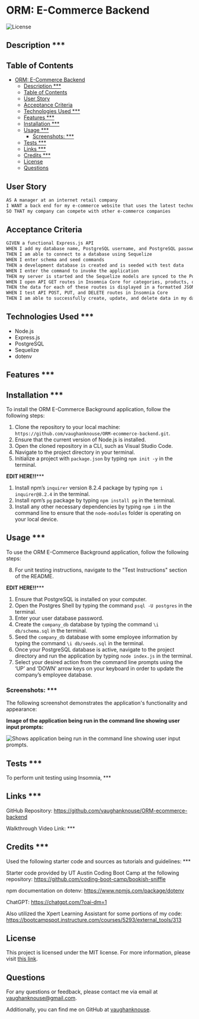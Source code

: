 # ORM: E-Commerce Backend

![License](https://img.shields.io/badge/License-MIT-blue.svg)

## Description ***


## Table of Contents

- [ORM: E-Commerce Backend](#orm-e-commerce-backend)
  - [Description \*\*\*](#description-)
  - [Table of Contents](#table-of-contents)
  - [User Story](#user-story)
  - [Acceptance Criteria](#acceptance-criteria)
  - [Technologies Used \*\*\*](#technologies-used-)
  - [Features \*\*\*](#features-)
  - [Installation \*\*\*](#installation-)
  - [Usage \*\*\*](#usage-)
    - [Screenshots: \*\*\*](#screenshots-)
  - [Tests \*\*\*](#tests-)
  - [Links \*\*\*](#links-)
  - [Credits \*\*\*](#credits-)
  - [License](#license)
  - [Questions](#questions)

## User Story

```md
AS A manager at an internet retail company
I WANT a back end for my e-commerce website that uses the latest technologies
SO THAT my company can compete with other e-commerce companies
```

## Acceptance Criteria

```md
GIVEN a functional Express.js API
WHEN I add my database name, PostgreSQL username, and PostgreSQL password to an environment variable file
THEN I am able to connect to a database using Sequelize
WHEN I enter schema and seed commands
THEN a development database is created and is seeded with test data
WHEN I enter the command to invoke the application
THEN my server is started and the Sequelize models are synced to the PostgreSQL database
WHEN I open API GET routes in Insomnia Core for categories, products, or tags
THEN the data for each of these routes is displayed in a formatted JSON
WHEN I test API POST, PUT, and DELETE routes in Insomnia Core
THEN I am able to successfully create, update, and delete data in my database
```

## Technologies Used ***

- Node.js
- Express.js
- PostgreSQL
- Sequelize
- dotenv

## Features ***


## Installation ***

To install the ORM E-Commerce Background application, follow the following steps:

1. Clone the repository to your local machine: `https://github.com/vaughanknouse/ORM-ecommerce-backend.git`.
2. Ensure that the current version of Node.js is installed.
3. Open the cloned repository in a CLI, such as Visual Studio Code.
4. Navigate to the project directory in your terminal.
5. Initialize a project with `package.json` by typing `npm init -y` in the terminal.

**EDIT HERE!!*****
1. Install npm’s `inquirer` version 8.2.4 package by typing `npm i inquirer@8.2.4` in the terminal.
2. Install npm’s `pg` package by typing `npm install pg` in the terminal.
3. Install any other necessary dependencies by typing `npm i` in the command line to ensure that the `node-modules` folder is operating on your local device.

## Usage ***

To use the ORM E-Commerce Background application, follow the following steps:

8. For unit testing instructions, navigate to the "Test Instructions" section of the README. 

**EDIT HERE!!*****

1. Ensure that PostgreSQL is installed on your computer.
2. Open the Postgres Shell by typing the command `psql -U postgres` in the terminal.
3. Enter your user database password.
4. Create the `company_db` database by typing the command `\i db/schema.sql` in the terminal.
5. Seed the `company_db` database with some employee information by typing the command `\i db/seeds.sql` in the terminal.
6. Once your PostgreSQL database is active, navigate to the project directory and run the application by typing `node index.js` in the terminal.
7. Select your desired action from the command line prompts using the ‘UP’ and ‘DOWN’ arrow keys on your keyboard in order to update the company’s employee database.


### Screenshots: ***

The following screenshot demonstrates the application's functionality and appearance:

**Image of the application being run in the command line showing user input prompts:**

![Shows application being run in the command line showing user input prompts.](assets/images/user-input-screenshot.png)

## Tests ***

To perform unit testing using Insomnia, ***

## Links ***

GitHub Repository: https://github.com/vaughanknouse/ORM-ecommerce-backend

Walkthrough Video Link: ***

## Credits ***
Used the following starter code and sources as tutorials and guidelines: ***

Starter code provided by UT Austin Coding Boot Camp at the following repository: https://github.com/coding-boot-camp/bookish-sniffle

npm documentation on dotenv: https://www.npmjs.com/package/dotenv

ChatGPT: https://chatgpt.com/?oai-dm=1

Also utilized the Xpert Learning Assistant for some portions of my code:
https://bootcampspot.instructure.com/courses/5293/external_tools/313

## License

This project is licensed under the MIT license. For more information, please visit [this link](https://opensource.org/licenses/MIT).

## Questions

For any questions or feedback, please contact me via email at vaughanknouse@gmail.com.

Additionally, you can find me on GitHub at [vaughanknouse](https://github.com/vaughanknouse).
